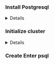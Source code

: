 ### Install Postgresql
<details>
 
Check web page https://www.postgresql.org/download/ in case of different OS (Rocky Linux 8, Postgresql 10)  
>sudo dnf update  
>sudo dnf install postgresql-server  
</details>  

### Initialize cluster  
<details>

Make sure that SELinux is inactive
>vim /etc/selinux/config  
>SELINUX=disabled

Create new directories:
>mkdir */home/data*  

Change ownership and permits
>sudo chown postgres */home/data*  
>sudo chmod 700  

Need to start new cluster with user postgres (without postgres, the owner of the files are going to be of the user you actually are using).  
>su postgres -c 'initdb -D */home/data*' 
 
Need to modify configure file for service
>sudo vim /usr/lib/systemd/system/postgresql.service  

Change setings in Environment (line 30 aprox)
>Environment=PGDATA=*/home/parent/data*  

Save and reload service
>systemctl daemon-reload
  
Start postgres  
 >systenctl start postgresql
</details>


### Create Enter psql  
